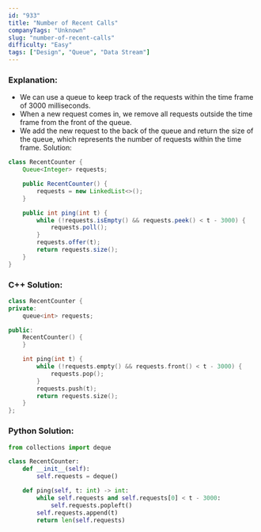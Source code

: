 ```yaml
---
id: "933"
title: "Number of Recent Calls"
companyTags: "Unknown"
slug: "number-of-recent-calls"
difficulty: "Easy"
tags: ["Design", "Queue", "Data Stream"]
---
```


### Explanation:
- We can use a queue to keep track of the requests within the time frame of 3000 milliseconds.
- When a new request comes in, we remove all requests outside the time frame from the front of the queue.
- We add the new request to the back of the queue and return the size of the queue, which represents the number of requests within the time frame.
 Solution:
```java
class RecentCounter {
    Queue<Integer> requests;

    public RecentCounter() {
        requests = new LinkedList<>();
    }

    public int ping(int t) {
        while (!requests.isEmpty() && requests.peek() < t - 3000) {
            requests.poll();
        }
        requests.offer(t);
        return requests.size();
    }
}
```

### C++ Solution:
```cpp
class RecentCounter {
private:
    queue<int> requests;

public:
    RecentCounter() {
    }

    int ping(int t) {
        while (!requests.empty() && requests.front() < t - 3000) {
            requests.pop();
        }
        requests.push(t);
        return requests.size();
    }
};
```

### Python Solution:
```python
from collections import deque

class RecentCounter:
    def __init__(self):
        self.requests = deque()

    def ping(self, t: int) -> int:
        while self.requests and self.requests[0] < t - 3000:
            self.requests.popleft()
        self.requests.append(t)
        return len(self.requests)
```